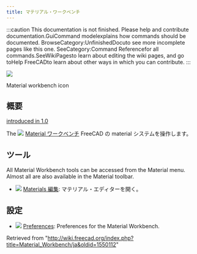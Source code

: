 ```yaml
---
title: マテリアル・ワークベンチ
---
```


:::caution
This documentation is not finished. Please help and contribute documentation.GuiCommand modelexplains how commands should be documented. BrowseCategory:UnfinishedDocuto see more incomplete pages like this one. SeeCategory:Command Referencefor all commands.SeeWikiPagesto learn about editing the wiki pages, and go toHelp FreeCADto learn about other ways in which you can contribute.
:::

![](/images/Workbench_Material.svg)

Material workbench icon

## 概要

[introduced in 1.0](/Release_notes_1.0 "Release notes 1.0")

The ![](/images/Workbench_Material.svg) [Material ワークベンチ](/Material_Workbench "Material Workbench") FreeCAD の material システムを操作します。

## ツール

All Material Workbench tools can be accessed from the Material menu. Almost all are also available in the Material toolbar.

- ![](/images/Material_Edit.svg) [Materials 編集](/Material_Edit "Material Edit"): マテリアル・エディターを開く。

## 設定

- ![](/images/Preferences-material.svg) [Preferences](/Material_Preferences "Material Preferences"): Preferences for the Material Workbench.

Retrieved from "<http://wiki.freecad.org/index.php?title=Material_Workbench/ja&oldid=1550112>"
